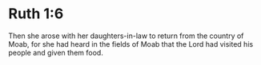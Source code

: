 # Ruth 1:6

Then she arose with her daughters-in-law to return from the country of Moab, for she had heard in the fields of Moab that the Lord had visited his people and given them food.
